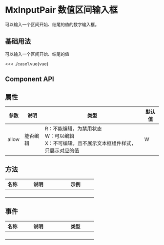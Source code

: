 # MxInputPair 数值区间输入框
可以输入一个区间开始、结尾的值的数字输入框。
<br/>


<script lang="ts" setup>
import case1 from './case1.vue'
</script>


## 基础用法
可以输入一个区间开始、结尾的值
<case1></case1>

<<< ./case1.vue{vue}


## Component API

## 属性
参数 | 说明 | 类型 | 默认值
-- | -- | -- | --
allow | 能否编辑 | R：不能编辑，为禁用状态<br>W：可以编辑<br>X：不可编辑，且不展示文本框组件样式，只展示对应的值 | W

## 方法
名称 | 说明 <div style="width: 11vw"></div> | 示例 <div style="width: 11vw"></div>
-- | -- | --
&nbsp; | &nbsp; | &nbsp; | &nbsp;

## 事件
名称 | 说明 <div style="width: 11vw"></div> | 类型 <div style="width: 11vw"></div>
-- | -- | --
&nbsp; | &nbsp; | &nbsp;
